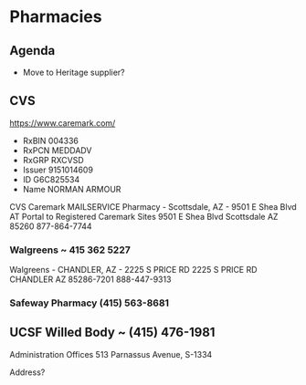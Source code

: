 # Pharmacies

## Agenda

* Move to Heritage supplier?

## CVS

https://www.caremark.com/

* RxBIN 004336
* RxPCN MEDDADV
* RxGRP RXCVSD
* Issuer 9151014609
* ID G6C825534
* Name NORMAN ARMOUR

CVS Caremark MAILSERVICE Pharmacy - Scottsdale, AZ - 9501 E Shea Blvd AT Portal to Registered Caremark Sites
9501 E Shea Blvd
Scottsdale AZ 85260
877-864-7744


### Walgreens ~ 415 362 5227

Walgreens - CHANDLER, AZ - 2225 S PRICE RD
2225 S PRICE RD
CHANDLER AZ 85286-7201
888-447-9313

### Safeway Pharmacy (415) 563-8681



## UCSF Willed Body ~ (415) 476-1981

Administration Offices 513 Parnassus Avenue, S-1334

Address?
